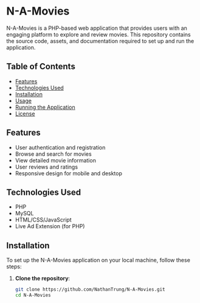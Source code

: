 # N-A-Movies

N-A-Movies is a PHP-based web application that provides users with an engaging platform to explore and review movies. This repository contains the source code, assets, and documentation required to set up and run the application.

## Table of Contents

- [Features](#features)
- [Technologies Used](#technologies-used)
- [Installation](#installation)
- [Usage](#usage)
- [Running the Application](#running-the-application)
- [License](#license)

## Features

- User authentication and registration
- Browse and search for movies
- View detailed movie information
- User reviews and ratings
- Responsive design for mobile and desktop

## Technologies Used

- PHP
- MySQL
- HTML/CSS/JavaScript
- Live Ad Extension (for PHP)

## Installation

To set up the N-A-Movies application on your local machine, follow these steps:

1. **Clone the repository**:
   ```bash
   git clone https://github.com/NathanTrung/N-A-Movies.git
   cd N-A-Movies
